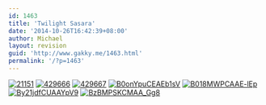 ```yaml
---
id: 1463
title: 'Twilight Sasara'
date: '2014-10-26T16:42:39+08:00'
author: Michael
layout: revision
guid: 'http://www.gakky.me/1463.html'
permalink: '/?p=1463'
---
```


[![21151](http://www.yui-aragaki.org/wp-content/uploads/2014/10/21151.jpg)](http://www.yui-aragaki.org/wp-content/uploads/2014/10/21151.jpg) [![429666](http://www.yui-aragaki.org/wp-content/uploads/2014/10/429666.jpg)](http://www.yui-aragaki.org/wp-content/uploads/2014/10/429666.jpg) [![429667](http://www.yui-aragaki.org/wp-content/uploads/2014/10/429667.jpg)](http://www.yui-aragaki.org/wp-content/uploads/2014/10/429667.jpg) [![B0onYpuCEAEb1sV](http://www.yui-aragaki.org/wp-content/uploads/2014/10/B0onYpuCEAEb1sV.jpg)](http://www.yui-aragaki.org/wp-content/uploads/2014/10/B0onYpuCEAEb1sV.jpg) [![B018MWPCAAE-lEp](http://www.yui-aragaki.org/wp-content/uploads/2014/10/B018MWPCAAE-lEp.jpg)](http://www.yui-aragaki.org/wp-content/uploads/2014/10/B018MWPCAAE-lEp.jpg) [![By21jdfCUAAYpV9](http://www.yui-aragaki.org/wp-content/uploads/2014/10/By21jdfCUAAYpV9.jpg)](http://www.yui-aragaki.org/wp-content/uploads/2014/10/By21jdfCUAAYpV9.jpg) [![BzBMPSKCMAA_Gg8](http://www.yui-aragaki.org/wp-content/uploads/2014/10/BzBMPSKCMAA_Gg8.jpg)](http://www.yui-aragaki.org/wp-content/uploads/2014/10/BzBMPSKCMAA_Gg8.jpg)